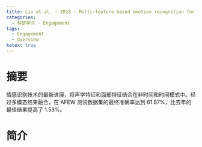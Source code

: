 ```yaml
---
title: Liu et al. - 2018 - Multi-feature based emotion recognition for video
categories: 
  - 科研学习 - Engagement
tags:
  - Engagement
  - Overview
katex: true
---
```



# 摘要

情感识别技术的最新进展，将声学特征和面部特征结合在非时间和时间模式中。经过多模态结果融合，在 AFEW 测试数据集的最终准确率达到 61.87%，比去年的最佳结果提高了 1.53%。

# 简介
